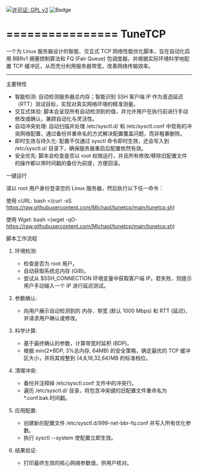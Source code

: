 [![许可证: GPL v3](https://img.shields.io/badge/License-GPLv3-blue.svg)](https://www.gnu.org/licenses/gpl-3.0) ![Badge](https://hitscounter.dev/api/hit?url=https%3A%2F%2Fgithub.com%2FMichaol%2tunetcp&label=&icon=github&color=%23198754&message=&style=flat&tz=Asia%2FShanghai)

================
TuneTCP
================

一个为 Linux 服务器设计的智能、交互式 TCP 网络性能优化脚本，旨在自动化启用 BBRv1 拥塞控制算法和 FQ (Fair Queue) 包调度器，并根据实际环境科学地配置 TCP 缓冲区，从而充分利用服务器带宽，改善网络传输效率。

--------------------

主要特性

- 智能检测: 自动检测服务器总内存；智能识别 SSH 客户端 IP 作为首选延迟（RTT）测试目标，实现对真实网络环境的精准测量。
- 交互式体验: 脚本会呈现所有自动检测到的值，并允许用户在执行前进行手动修改或确认，兼顾自动化与灵活性。
- 自动冲突处理: 自动扫描并处理 /etc/sysctl.d/ 和 /etc/sysctl.conf 中现有的冲突网络配置，通过备份并重命名的方式解决配置覆盖问题，而非粗暴删除。
- 即时生效与持久化: 配置不仅通过 sysctl 命令即时生效，还会写入到 /etc/sysctl.d/ 目录下，确保服务器重启后配置依然有效。
- 安全优先: 脚本会检查是否以 root 权限运行，并且所有修改/移除旧配置文件的操作都以带时间戳的备份为前提，方便回滚。


一键运行

请以 root 用户身份登录您的 Linux 服务器，然后执行以下任一命令：

使用 cURL:
bash <(curl -sS https://raw.githubusercontent.com/Michaol/tunetcp/main/tunetcp.sh)

使用 Wget:
bash <(wget -qO- https://raw.githubusercontent.com/Michaol/tunetcp/main/tunetcp.sh)

脚本工作流程

1. 环境检测:
   - 检查是否为 root 用户。
   - 自动获取系统总内存 (GiB)。
   - 尝试从 $SSH_CONNECTION 环境变量中获取客户端 IP。若失败，则提示用户手动输入一个 IP 进行延迟测试。

2. 参数确认:
   - 向用户展示自动检测到的 内存、带宽 (默认 1000 Mbps) 和 RTT (延迟)，并请求用户确认或修改。

3. 科学计算:
   - 基于最终确认的参数，计算带宽时延积 (BDP)。
   - 根据 min(2*BDP, 3%总内存, 64MB) 的安全策略，确定最优的 TCP 缓冲区大小，并将其规整到 {4,8,16,32,64}MB 的标准档位。

4. 清理冲突:
   - 备份并注释掉 /etc/sysctl.conf 文件中的冲突行。
   - 遍历 /etc/sysctl.d/ 目录，将包含冲突键的旧配置文件重命名为 *.conf.bak.时间戳。

5. 应用配置:
   - 创建新的配置文件 /etc/sysctl.d/999-net-bbr-fq.conf 并写入所有优化参数。
   - 执行 sysctl --system 使配置立即生效。

6. 结果验证:
   - 打印最终生效的核心网络参数值，供用户核对。
